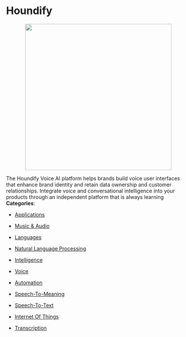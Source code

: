 # Houndify

<p align="center">
    <img width="400" src="https://raw.githubusercontent.com/awesome-apis/awesome-apis/apis/houndify/logo_256x256.png" />
</p>


The Houndify Voice AI platform helps brands build voice user interfaces that enhance brand identity and retain data ownership and customer relationships. Integrate voice and conversational intelligence into your products through an independent platform that is always learning
**Categories**:

- [Applications](https://github/awesome-apis/awesome-apis#applications)

- [Music & Audio](https://github/awesome-apis/awesome-apis#music-and-audio)

- [Languages](https://github/awesome-apis/awesome-apis#languages)

- [Natural Language Processing](https://github/awesome-apis/awesome-apis#natural-language-processing)

- [Intelligence](https://github/awesome-apis/awesome-apis#intelligence)

- [Voice](https://github/awesome-apis/awesome-apis#voice)

- [Automation](https://github/awesome-apis/awesome-apis#automation)

- [Speech-To-Meaning](https://github/awesome-apis/awesome-apis#speech-to-meaning)

- [Speech-To-Text](https://github/awesome-apis/awesome-apis#speech-to-text)

- [Internet Of Things](https://github/awesome-apis/awesome-apis#internet-of-things)

- [Transcription](https://github/awesome-apis/awesome-apis#transcription)



